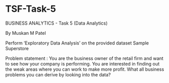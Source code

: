 # TSF-Task-5

BUSINESS ANALYTICS - Task 5 (Data Analytics)

By Muskan M Patel

Perform ‘Exploratory Data Analysis’ on the provided dataset Sample Superstore

Problem statement : You are the business owner of the retail firm and want to see how your company is performing. You are interested in finding out the weak areas where you can work to make more profit. What all business problems you can derive by looking into the data?

